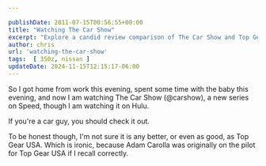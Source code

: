 ```yaml
---

publishDate: 2011-07-15T00:56:55+00:00
title: "Watching The Car Show"
excerpt: "Explore a candid review comparison of The Car Show and Top Gear USA, giving car enthusiasts a new show to consider."
author: chris
url: 'watching-the-car-show'
tags:  [ 350z, nissan ] 
updateDate: 2024-11-15T12:15:17-06:00
---
```


So I got home from work this evening, spent some time with the baby this evening, and now I am watching The Car Show (@carshow), a new series on Speed, though I am watching it on Hulu.

If you're a car guy, you should check it out.

To be honest though, I'm not sure it is any better, or even as good, as Top Gear USA. Which is ironic, because Adam Carolla was originally on the pilot for Top Gear USA if I recall correctly.
